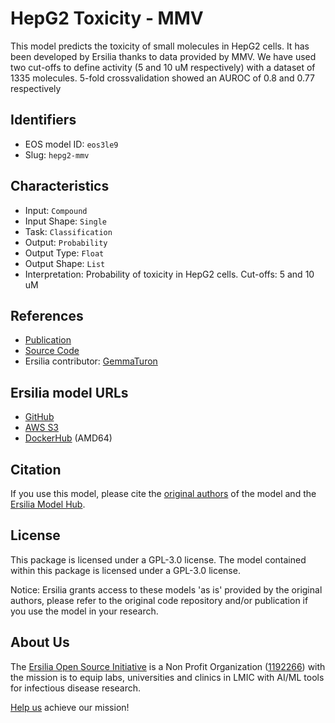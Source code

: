 # HepG2 Toxicity - MMV

This model predicts the toxicity of small molecules in HepG2 cells. It has been developed by Ersilia thanks to data provided by MMV. We have used two cut-offs to define activity (5 and 10 uM respectively) with a dataset of 1335 molecules. 5-fold crossvalidation showed an AUROC of 0.8 and 0.77 respectively

## Identifiers

* EOS model ID: `eos3le9`
* Slug: `hepg2-mmv`

## Characteristics

* Input: `Compound`
* Input Shape: `Single`
* Task: `Classification`
* Output: `Probability`
* Output Type: `Float`
* Output Shape: `List`
* Interpretation: Probability of toxicity in HepG2 cells. Cut-offs: 5 and 10 uM

## References

* [Publication](https://ersilia.io)
* [Source Code](https://github.com/ersilia-os/lazy-qsar)
* Ersilia contributor: [GemmaTuron](https://github.com/GemmaTuron)

## Ersilia model URLs
* [GitHub](https://github.com/ersilia-os/eos3le9)
* [AWS S3](https://ersilia-models-zipped.s3.eu-central-1.amazonaws.com/eos3le9.zip)
* [DockerHub](https://hub.docker.com/r/ersiliaos/eos3le9) (AMD64)

## Citation

If you use this model, please cite the [original authors](https://ersilia.io) of the model and the [Ersilia Model Hub](https://github.com/ersilia-os/ersilia/blob/master/CITATION.cff).

## License

This package is licensed under a GPL-3.0 license. The model contained within this package is licensed under a GPL-3.0 license.

Notice: Ersilia grants access to these models 'as is' provided by the original authors, please refer to the original code repository and/or publication if you use the model in your research.

## About Us

The [Ersilia Open Source Initiative](https://ersilia.io) is a Non Profit Organization ([1192266](https://register-of-charities.charitycommission.gov.uk/charity-search/-/charity-details/5170657/full-print)) with the mission is to equip labs, universities and clinics in LMIC with AI/ML tools for infectious disease research.

[Help us](https://www.ersilia.io/donate) achieve our mission!